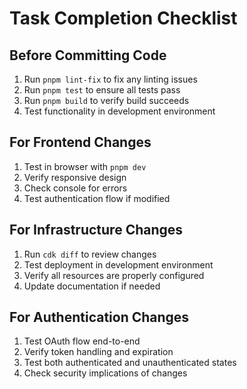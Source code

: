 # Task Completion Checklist

## Before Committing Code
1. Run `pnpm lint-fix` to fix any linting issues
2. Run `pnpm test` to ensure all tests pass
3. Run `pnpm build` to verify build succeeds
4. Test functionality in development environment

## For Frontend Changes
1. Test in browser with `pnpm dev`
2. Verify responsive design
3. Check console for errors
4. Test authentication flow if modified

## For Infrastructure Changes  
1. Run `cdk diff` to review changes
2. Test deployment in development environment
3. Verify all resources are properly configured
4. Update documentation if needed

## For Authentication Changes
1. Test OAuth flow end-to-end
2. Verify token handling and expiration
3. Test both authenticated and unauthenticated states
4. Check security implications of changes